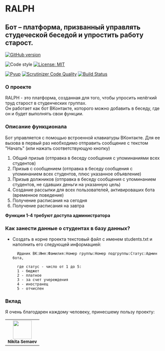 # RALPH
## Бот – платформа, призванный управлять студеческой беседой и упростить работу старост.
[![GitHub version](https://badge.fury.io/gh/dadyarri%2Fralph.svg)](https://badge.fury.io/gh/dadyarri%2Fralph)  

![Code style](https://img.shields.io/static/v1?label=Code%20style&message=black&color=black&logo=python&logoColor=white)
[![License: MIT](https://img.shields.io/static/v1?label=License&message=MIT&color=brightgreen)](https://opensource.org/licenses/MIT)

[![Pyup](https://pyup.io/repos/github/dadyarri/ralph/shield.svg)](https://pyup.io/account/repos/github/dadyarri/ralph/)
[![Scrutinizer Code Quality](https://scrutinizer-ci.com/g/dadyarri/ralph/badges/quality-score.png?b=master)](https://scrutinizer-ci.com/g/dadyarri/ralph/?branch=master)
[![Build Status](https://travis-ci.org/dadyarri/ralph.svg?branch=master)](https://travis-ci.org/dadyarri/ralph)
### О проекте
RALPH - это платформа, созданная для того, чтобы упросить нелёгкий труд старост в студенческих группах.  
Он работает как бот ВКонтакте, которого можно добавить в беседу, где он и будет выполнять свои функции.
### Описание функционала
Бот управляется с помощью встроенной клавиатуры ВКонтакте. Для ее вызова в первый раз необходимо отправить сообщение с текстом "Начать" (или нажать соответствующую кнопку)
1. Общий призыв (отправка в беседу сообщения с упоминаниями всех студентов)
2. Призыв с сообщением (отправка в беседу сообщения с упоминанием всех студентов, плюс указанное объявление)
3. Призыв должников (отправка в беседу сообщения с упоминанием студентов, не сдавших деньги на указанную цель)
4. Создание рассылки для всех пользователей, активироваших бота (временное поведение)
5. Получение расписания на сегодня
6. Получение расписания на завтра

**Функции 1-4 требуют доступа администратора**

### Как занести данные о студентах в базу данных?

- Создать в корне проекта текстовый файл с именем students.txt и наполнить его следующей информацией:

        Идшник ВК:Имя:Фамилия:Номер группы:Номер подгруппы:Статус:Админ бота,
        
        где статус - число от 1 до 5:  
        1 - бюджет  
        2 - платное  
        3 - за счет учереждения  
        4 - иностранец  
        5 - отчислен  

### Вклад
Я очень благодарен каждому человеку, принесшему пользу проекту:
<table>
  <tr>
    <td align="center"><a href="https://github.com/6a16ec"><img src="https://avatars3.githubusercontent.com/u/26770482?v=" width="60"><br><sub><b>Nikita Semaev</b></sub></a></td>
  </tr>
</table>
